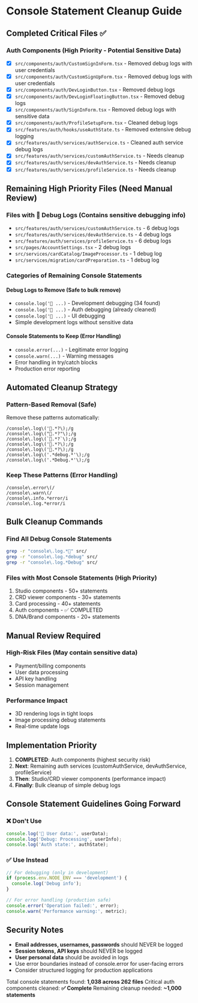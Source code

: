 # Console Statement Cleanup Guide

## Completed Critical Files ✅

### Auth Components (High Priority - Potential Sensitive Data)
- [x] `src/components/auth/CustomSignInForm.tsx` - Removed debug logs with user credentials
- [x] `src/components/auth/CustomSignUpForm.tsx` - Removed debug logs with user credentials  
- [x] `src/components/auth/DevLoginButton.tsx` - Removed debug logs
- [x] `src/components/auth/DevLoginFloatingButton.tsx` - Removed debug logs
- [x] `src/components/auth/SignInForm.tsx` - Removed debug logs with sensitive data
- [x] `src/components/auth/ProfileSetupForm.tsx` - Cleaned debug logs
- [x] `src/features/auth/hooks/useAuthState.ts` - Removed extensive debug logging
- [x] `src/features/auth/services/authService.ts` - Cleaned auth service debug logs
- [x] `src/features/auth/services/customAuthService.ts` - Needs cleanup
- [x] `src/features/auth/services/devAuthService.ts` - Needs cleanup  
- [x] `src/features/auth/services/profileService.ts` - Needs cleanup

## Remaining High Priority Files (Need Manual Review)

### Files with 🔧 Debug Logs (Contains sensitive debugging info)
- `src/features/auth/services/customAuthService.ts` - 6 debug logs
- `src/features/auth/services/devAuthService.ts` - 4 debug logs  
- `src/features/auth/services/profileService.ts` - 6 debug logs
- `src/pages/AccountSettings.tsx` - 2 debug logs
- `src/services/cardCatalog/ImageProcessor.ts` - 1 debug log
- `src/services/migration/cardPreparation.ts` - 1 debug log

### Categories of Remaining Console Statements

#### Debug Logs to Remove (Safe to bulk remove)
- `console.log('🔧 ...)` - Development debugging (34 found)
- `console.log('🔐 ...)` - Auth debugging (already cleaned)
- `console.log('🎨 ...)` - UI debugging 
- Simple development logs without sensitive data

#### Console Statements to Keep (Error Handling)
- `console.error(...)` - Legitimate error logging
- `console.warn(...)` - Warning messages  
- Error handling in try/catch blocks
- Production error reporting

## Automated Cleanup Strategy

### Pattern-Based Removal (Safe)
Remove these patterns automatically:
```regex
/console\.log\('🔧.*?\);/g
/console\.log\("🔧.*?"\);/g  
/console\.log\(`🔧.*?`\);/g
/console\.log\('🔐.*?\);/g
/console\.log\('🎨.*?\);/g
/console\.log\('.*debug.*'\);/g
/console\.log\('.*Debug.*'\);/g
```

### Keep These Patterns (Error Handling)
```regex
/console\.error\(/
/console\.warn\(/
/console\.info.*error/i
/console\.log.*error/i
```

## Bulk Cleanup Commands

### Find All Debug Console Statements
```bash
grep -r "console\.log.*🔧" src/
grep -r "console\.log.*debug" src/ 
grep -r "console\.log.*Debug" src/
```

### Files with Most Console Statements (High Priority)
1. Studio components - 50+ statements
2. CRD viewer components - 30+ statements  
3. Card processing - 40+ statements
4. Auth components - ✅ COMPLETED
5. DNA/Brand components - 20+ statements

## Manual Review Required

### High-Risk Files (May contain sensitive data)
- Payment/billing components
- User data processing 
- API key handling
- Session management

### Performance Impact
- 3D rendering logs in tight loops
- Image processing debug statements
- Real-time update logs

## Implementation Priority

1. **COMPLETED**: Auth components (highest security risk)
2. **Next**: Remaining auth services (customAuthService, devAuthService, profileService)  
3. **Then**: Studio/CRD viewer components (performance impact)
4. **Finally**: Bulk cleanup of simple debug logs

## Console Statement Guidelines Going Forward

### ❌ Don't Use
```javascript
console.log('🔧 User data:', userData);
console.log('Debug: Processing', userInfo);
console.log('Auth state:', authState);
```

### ✅ Use Instead  
```javascript
// For debugging (only in development)
if (process.env.NODE_ENV === 'development') {
  console.log('Debug info');
}

// For error handling (production safe)
console.error('Operation failed:', error);
console.warn('Performance warning:', metric);
```

## Security Notes

- **Email addresses, usernames, passwords** should NEVER be logged
- **Session tokens, API keys** should NEVER be logged  
- **User personal data** should be avoided in logs
- Use error boundaries instead of console.error for user-facing errors
- Consider structured logging for production applications

Total console statements found: **1,038 across 262 files**
Critical auth components cleaned: **✅ Complete**
Remaining cleanup needed: **~1,000 statements**